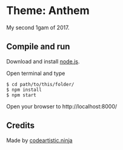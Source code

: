 Theme: Anthem
=============
My second 1gam of 2017.

Compile and run
---------------
Download and install [node.js](https://nodejs.org/).

Open terminal and type

    $ cd path/to/this/folder/
    $ npm install
    $ npm start

Open your browser to http://localhost:8000/

Credits
-------
Made by [codeartistic.ninja](http://the.codeartistic.ninja/)